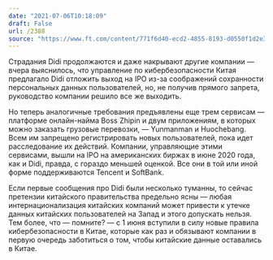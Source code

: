 ```yaml
---
date: "2021-07-06T10:18:09"
draft: False
url: /2388
source: "https://www.ft.com/content/771f6d40-ecd2-4855-8193-d0550f1d2e3d?shareType=nongift"
---
```


Страдания Didi продолжаются и даже накрывают другие компании — вчера выяснилось, что управление по кибербезопасности Китая предлагало Didi отложить выход на IPO из-за соображений сохранности персональных данных пользователей, но, не получив прямого запрета, руководство компании решило все же выходить. 

Но теперь аналогичные требования предъявлены еще трем сервисам — платформе онлайн-найма Boss Zhipin и двум приложениям, в которых можно заказать грузовые перевозки, — Yunmanman и Huochebang. Всем им запрещено регистрировать новых пользователей, пока идет расследование их действий. Компании, управляющие этими сервисами, вышли на IPO на американских биржах в июне 2020 года, как и Didi, правда, с гораздо меньшей оценкой. Все они в той или иной форме поддерживаются Tencent и SoftBank.

Если первые сообщения про Didi были несколько туманны, то сейчас претензии китайского правительства предельно ясны — любая интернационализация китайских компаний может привести к утечке данных китайских пользователей на Запад и этого допускать нельзя. Тем более, что — помните? — с 1 июня вступили в силу новые правила кибербезопасности в Китае, которые как раз и обязывают компании в первую очередь заботиться о том, чтобы китайские данные оставались в Китае.
